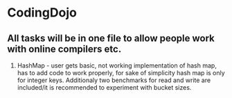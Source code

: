 # CodingDojo
## All tasks will be in one file to allow people work with online compilers etc.
1. HashMap - user gets basic, not working implementation of hash map, has to add code to work properly, for sake of simplicity hash map is only for integer keys. Additionaly two benchmarks for read and write are included/it is recommended to experiment with bucket sizes.
